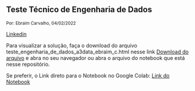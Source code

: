 ﻿<h2>Teste Técnico de Engenharia de Dados</h2>
<small>Por: Ebraim Carvalho, 04/02/2022</small>
<p><a href="https://www.linkedin.com/in/ebraimcarvalho/" target="_blank">Linkedin</a></p>

Para visualizar a solução, faça o download do arquivo teste_engenharia_de_dados_a3data_ebraim_c.html nesse link <a href="https://drive.google.com/file/d/1z6lhlD_FiEFQEIzqxRYqduDIO537CgFA/view?usp=sharing" target="_blank">Download do arquivo</a> e abra no seu navegador ou abra o arquivo do notebook que está nesse repositório.

Se preferir, o Link direto para o Notebook no Google Colab: <a href="https://colab.research.google.com/drive/1ROaSHwzYQRdAbV_R0N8erKEmKtxj9bdj?usp=sharing" target="_blank">Link do Notebook</a>
